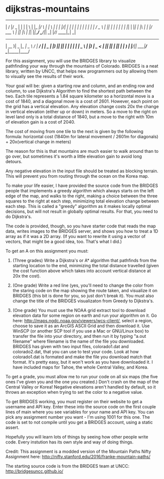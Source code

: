 # dijkstras-mountains
 __  __  ___  _   _ _   _ _____  _    ___ _   _ 
|  \/  |/ _ \| | | | \ | |_   _|/ \  |_ _| \ | |
| |\/| | | | | | | |  \| | | | / _ \  | ||  \| |
| |  | | |_| | |_| | |\  | | |/ ___ \ | || |\  |
|_|  |_|\___/ \___/|_| \_| |_/_/   \_\___|_| \_|
                                                
 ____  ____  ___ ____   ____ _____ ____  
| __ )|  _ \|_ _|  _ \ / ___| ____/ ___| 
|  _ \| |_) || || | | | |  _|  _| \___ \ 
| |_) |  _ < | || |_| | |_| | |___ ___) |
|____/|_| \_\___|____/ \____|_____|____/ 
                                         

For this assignment, you will use the BRIDGES library to visualize pathfinding
your way through the mountains of Colorado. BRIDGES is a neat library, written
by UNCC, that helps new programmers out by allowing them to visually see
the results of their work.

Your goal will be: given a starting row and column, and an ending row and
column, to use Dijkstra's Algorithm to find the shortest path between the two.
Each tile represents a 1.84 square kilometer so a horizontal move is a
cost of 1840, and a diagonal move is a cost of 2601. However, each point on
the grid has a vertical elevation. Any elevation change costs 20x the change
in vertical elevation (either up or down) in meters. So a move to the right on level
land only is a total distance of 1840, but a move to the right with 10m of
elevation gain is a cost of 2040.

The cost of moving from one tile to the next is given by the following
formula:
horizontal cost (1840m for lateral movement / 2601m for diagonals) +
20x(vertical change in meters)

The reason for this is that mountains are much easier to walk around than to
go over, but sometimes it's worth a little elevation gain to avoid long
detours. 

Any negative elevation in the input file should be treated as blocking terrain.
This will prevent you from routing through the ocean on the Korea map.

To make your life easier, I have provided the source code from the BRIDGES
people that implements a greedy algorithm which always starts on the left edge
of the map, and walks to the right, making a choice between the three squares
to the right at each step, minimizing total elevation change between each
step. This is called a "greedy" algorithm as it makes locally optimal
decisions, but will not result in globally optimal results. For that, you need
to do Dijkstra's. 

The code is provided, though, so you have starter code that reads the map
data, writes images to the BRIDGES server, and shows you how to treat a 1D
array as if it was a 2D array. (If you want to rewrite it using a vector of
vectors, that might be a good idea, too. That's what I did.)

To get an A on this assignment you must:
1) (Three grades) Write a Dijkstra's or A* algorithm that pathfinds from the starting
location to the end, minimizing the total distance travelled (given the cost
function above which takes into account vertical distance at 20x the cost).

2) (One grade) Write a red line (yes, you'll need to change the color from the staring
code on the map showing the route taken, and visualize it on
BRIDGES (this bit is done for you, so just don't break it). You must also
change the title of the BRIDGES visualizaton from Greedy to Dijkstra's.

3) (One grade) You must use the NOAA grid extract tool to download elevation data for some
region on earth and run your algorithm on it. Go here:
http://maps.ngdc.noaa.gov/viewers/wcs-client/, select a region, choose to save
it as an ArcGIS ASCII Grid and then download it. Use WinSCP (or another SCP
tool if you use a Mac or GNU/Linux box) to transfer the file into your
directory, and then run it by typing "a.out filename" where filename is the
name of the file you downloaded. BRIDGES has given with two input files,
colorado1.dat and colorado2.dat, that you can use to test your code. Look at
how colorado1.dat is formated and make the file you download match that
format. It's pretty easy, but it won't work as you have downloaded it. I have
included maps for Tahoe, the whole Central Valley, and Korea.

To get a grade, you must allow me to run your code on all six maps (the five
ones I've given you and the one you created.) Don't crash on the map of the
Central Valley or Korea! Negative elevations aren't handled by default, so it
throws an exception when trying to set the color to a negative value.

To get BRIDGES working, you must register on their website to get a username
and API key. Enter these into the source code on the first couple lines of
main where you see variables for your name and API key. You can pick any
assignment number you want - I'm using 1001 for this one. The code is set to
not compile until you get a BRIDGES account, using a static assert.

Hopefully you will learn lots of things by seeing how other people write code.
Every instution has its own style and way of doing things.

Credit:
This assignment is a modded version of the Mountain Paths Nifty Assignment here:
http://nifty.stanford.edu/2016/franke-mountain-paths/

The starting source code is from the BRIDGES team at UNCC:
http://bridgesuncc.github.io/
